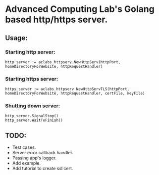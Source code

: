 # Advanced Computing Lab's Golang based http/https server.

## Usage:

### Starting http server:
```
http_server := aclabs_httpserv.NewHttpServ(httpPort, homeDirectoryForWebsite, httpRequestHandler)
```

### Starting https server:
```
https_server := aclabs_httpserv.NewHttpServTLS(httpPort, homeDirectoryForWebsite, httpRequestHandler, certFile, keyFile)
```

### Shutting down server:
```
http_server.SignalStop()
http_server.WaitToFinish()
```

## TODO:
- Test cases.
- Server error callback handler.
- Passing app's logger.
- Add example.
- Add tutorial to create ssl cert.
